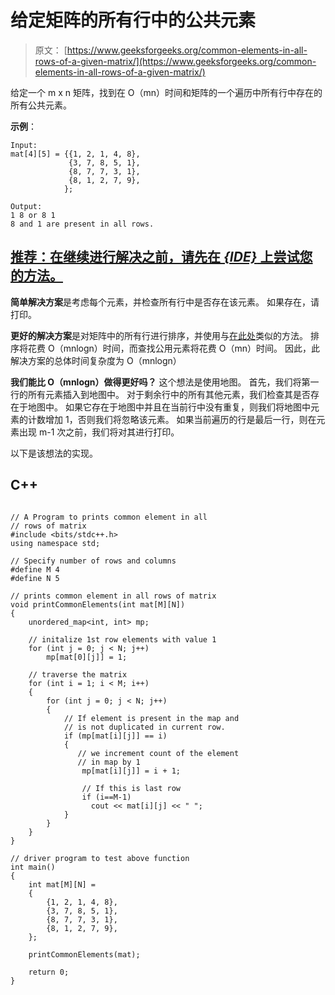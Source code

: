 # 给定矩阵的所有行中的公共元素

> 原文： [https://www.geeksforgeeks.org/common-elements-in-all-rows-of-a-given-matrix/](https://www.geeksforgeeks.org/common-elements-in-all-rows-of-a-given-matrix/)

给定一个 m x n 矩阵，找到在 O（mn）时间和矩阵的一个遍历中所有行中存在的所有公共元素。

**示例**：

```
Input:
mat[4][5] = {{1, 2, 1, 4, 8},
             {3, 7, 8, 5, 1},
             {8, 7, 7, 3, 1},
             {8, 1, 2, 7, 9},
            };

Output: 
1 8 or 8 1
8 and 1 are present in all rows.

```

## [推荐：在继续进行解决之前，请先在 ***<u>{IDE}</u>*** 上尝试您的方法。](https://ide.geeksforgeeks.org/)

**简单解决方案**是考虑每个元素，并检查所有行中是否存在该元素。 如果存在，请打印。

**更好的解决方案**是对矩阵中的所有行进行排序，并使用与[在此处](https://www.geeksforgeeks.org/find-common-element-rows-row-wise-sorted-matrix/)类似的方法。 排序将花费 O（mnlogn）时间，而查找公用元素将花费 O（mn）时间。 因此，此解决方案的总体时间复杂度为 O（mnlogn）

**我们能比 O（mnlogn）做得更好吗？**
这个想法是使用地图。 首先，我们将第一行的所有元素插入到地图中。 对于剩余行中的所有其他元素，我们检查其是否存在于地图中。 如果它存在于地图中并且在当前行中没有重复，则我们将地图中元素的计数增加 1，否则我们将忽略该元素。 如果当前遍历的行是最后一行，则在元素出现 m-1 次之前，我们将对其进行打印。

以下是该想法的实现。

## C++ 

```

// A Program to prints common element in all 
// rows of matrix 
#include <bits/stdc++.h> 
using namespace std; 

// Specify number of rows and columns 
#define M 4 
#define N 5 

// prints common element in all rows of matrix 
void printCommonElements(int mat[M][N]) 
{ 
    unordered_map<int, int> mp; 

    // initalize 1st row elements with value 1 
    for (int j = 0; j < N; j++) 
        mp[mat[0][j]] = 1; 

    // traverse the matrix 
    for (int i = 1; i < M; i++) 
    { 
        for (int j = 0; j < N; j++) 
        { 
            // If element is present in the map and 
            // is not duplicated in current row. 
            if (mp[mat[i][j]] == i) 
            { 
               // we increment count of the element 
               // in map by 1 
                mp[mat[i][j]] = i + 1; 

                // If this is last row 
                if (i==M-1) 
                  cout << mat[i][j] << " "; 
            } 
        } 
    } 
} 

// driver program to test above function 
int main() 
{ 
    int mat[M][N] = 
    { 
        {1, 2, 1, 4, 8}, 
        {3, 7, 8, 5, 1}, 
        {8, 7, 7, 3, 1}, 
        {8, 1, 2, 7, 9}, 
    }; 

    printCommonElements(mat); 

    return 0; 
} 

```
